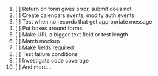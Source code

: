 1. [ ] Return on form gives error, submit does not
1. [ ] Create calendars.events, modify auth.events
1. [ ] Test when no records that get appropriate message
1. [ ] Put boxes around forms
1. [ ] Make URL a bigger text field or test length
1. [ ] Match mockup
1. [ ] Make fields required
1. [ ] Test failure conditions
1. [ ] Investigate code coverage
1. [ ] And more...
